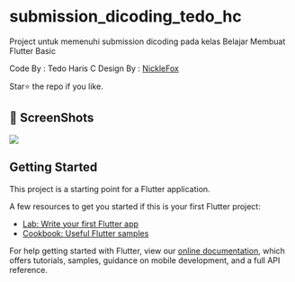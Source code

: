 # submission_dicoding_tedo_hc

Project untuk memenuhi submission dicoding pada kelas Belajar Membuat Flutter Basic 

Code By : Tedo Haris C
Design By : [NickleFox](https://www.figma.com/@nickelfox)

Star⭐ the repo if you like.

## 📸 ScreenShots

<img src="ss/1.png"/>

## Getting Started

This project is a starting point for a Flutter application.

A few resources to get you started if this is your first Flutter project:

- [Lab: Write your first Flutter app](https://flutter.dev/docs/get-started/codelab)
- [Cookbook: Useful Flutter samples](https://flutter.dev/docs/cookbook)

For help getting started with Flutter, view our
[online documentation](https://flutter.dev/docs), which offers tutorials,
samples, guidance on mobile development, and a full API reference.

